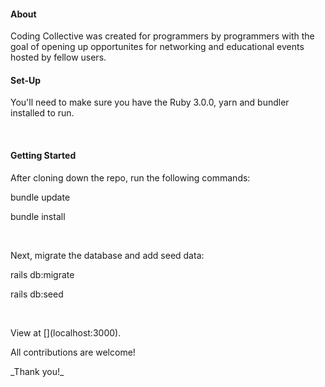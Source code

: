 <h4>About</h4>
<p>Coding Collective was created for programmers by programmers with the goal of opening up opportunites for networking and educational events hosted by fellow users.</p>

<h4>Set-Up</h4>
<p>You'll need to make sure you have the Ruby 3.0.0, yarn and  bundler installed to run.</p><br/>

<h4>Getting Started</h4>
<p>After cloning down the repo, run the following commands:</p>
<p>bundle update</p>
<p>bundle install</p><br/>

<p>Next, migrate the database and add seed data:</p>
<p>rails db:migrate</p>
<p>rails db:seed</p><br/>

<p>View at [](localhost:3000).</p>

<p>All contributions are welcome!</p>
<p>_Thank you!_</p>